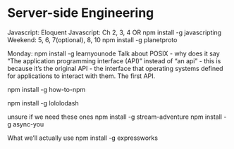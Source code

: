 # Server-side Engineering

Javascript:
Eloquent Javascript:
Ch 2, 3, 4 OR
npm install -g javascripting
Weekend:
5, 6, 7(optional), 8, 10
npm install -g planetproto

Monday:
npm install -g learnyounode
Talk about POSIX - why does it say “The application programming interface (API)” instead of “an api” - this is because it’s the original API - the interface that operating systems defined for applications to interact with them. The first API.


npm install -g how-to-npm

npm install -g lololodash

unsure if we need these ones
npm install -g stream-adventure
npm install -g async-you


What we’ll actually use
npm install -g expressworks
